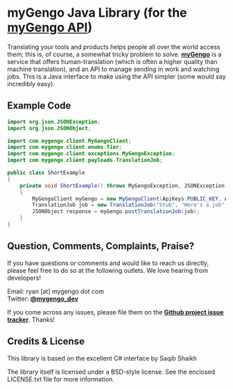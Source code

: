 myGengo Java Library (for the [myGengo API](http://mygengo.com/))
==========================================================================================================================
Translating your tools and products helps people all over the world access them; this is, of course, a
somewhat tricky problem to solve. **[myGengo](http://mygengo.com/)** is a service that offers human-translation
(which is often a higher quality than machine translation), and an API to manage sending in work and watching
jobs. This is a Java interface to make using the API simpler (some would say incredibly easy). 

Example Code
---------------------------------------------------------------------------------------------------------------------------

``` java  
import org.json.JSONException;
import org.json.JSONObject;

import com.mygengo.client.MyGengoClient;
import com.mygengo.client.enums.Tier;
import com.mygengo.client.exceptions.MyGengoException;
import com.mygengo.client.payloads.TranslationJob;

public class ShortExample
{
    private void ShortExample() throws MyGengoException, JSONException
    {
        MyGengoClient myGengo = new MyGengoClient(ApiKeys.PUBLIC_KEY, ApiKeys.PRIVATE_KEY, true);
        TranslationJob job = new TranslationJob("Stub", "Here's a job", "en", "es", Tier.STANDARD);
        JSONObject response = myGengo.postTranslationJob(job);
    }    
}

```

Question, Comments, Complaints, Praise?
---------------------------------------------------------------------------------------------------------------------------
If you have questions or comments and would like to reach us directly, please feel free to do
so at the following outlets. We love hearing from developers!

Email: ryan [at] mygengo dot com  
Twitter: **[@mygengo_dev](http://twitter.com/mygengo_dev)**  

If you come across any issues, please file them on the **[Github project issue tracker](https://github.com/myGengo/mygengo-java/issues)**. Thanks!


Credits & License
---------------------------------------------------------------------------------------------------------------------------
This library is based on the excellent C# interface by Saqib Shaikh

The library itself is licensed under a BSD-style license. See the enclosed LICENSE.txt file for more information.
